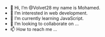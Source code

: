- 👋 Hi, I’m @Volvet28 my name is Mohamed.
- 👀 I’m interested in web development.
- 🌱 I’m currently learning JavaScript.
- 💞️ I’m looking to collaborate on ...
- 📫 How to reach me ...

<!---
Volvet28/Volvet28 is a ✨ special ✨ repository because its `README.md` (this file) appears on your GitHub profile.
You can click the Preview link to take a look at your changes.
--->
